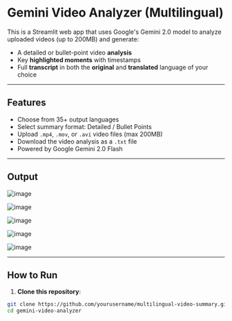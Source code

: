 # Gemini Video Analyzer (Multilingual)

This is a Streamlit web app that uses Google's Gemini 2.0 model to analyze uploaded videos (up to 200MB) and generate:

-  A detailed or bullet-point video **analysis**
-  Key **highlighted moments** with timestamps
-  Full **transcript** in both the **original** and **translated** language of your choice

---

## Features

-  Choose from 35+ output languages
-  Select summary format: Detailed / Bullet Points
-  Upload `.mp4`, `.mov`, or `.avi` video files (max 200MB)
-  Download the video analysis as a `.txt` file
-  Powered by Google Gemini 2.0 Flash

---

## Output

![image](https://github.com/user-attachments/assets/6d138d6d-95ab-475a-9c42-9232f4754a55)

![image](https://github.com/user-attachments/assets/5097f4c2-94f1-4883-b3a3-c1ec06a2bd81)

![image](https://github.com/user-attachments/assets/4f90be69-934f-4c8a-a3ad-39366bbeef8b)

![image](https://github.com/user-attachments/assets/d72487bb-3196-42d7-844b-dfac3e565953)

![image](https://github.com/user-attachments/assets/1835f2ec-8802-41ed-a8df-01ad05ae85d0)

---

## How to Run

1. **Clone this repository**:

```bash
git clone https://github.com/yourusername/multilingual-video-summary.git
cd gemini-video-analyzer
